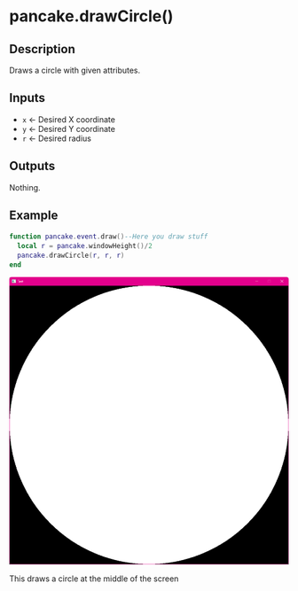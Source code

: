 # pancake.drawCircle()

## Description

Draws a circle with given attributes.

## Inputs

- `x` <- Desired X coordinate
- `y` <- Desired Y coordinate
- `r` <- Desired radius

## Outputs

Nothing.

## Example

```Lua
function pancake.event.draw()--Here you draw stuff
  local r = pancake.windowHeight()/2
  pancake.drawCircle(r, r, r)
end
```
![Screenshot](../../images/drawCircle1.png)

This draws a circle at the middle of the screen
